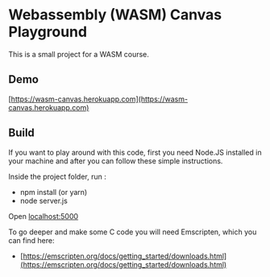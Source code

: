 # Webassembly (WASM) Canvas Playground
This is a small project for a WASM course.

## Demo
[https://wasm-canvas.herokuapp.com](https://wasm-canvas.herokuapp.com) 

## Build

If you want to play around with this code, first you need Node.JS installed in your machine and after you can follow these simple instructions.

Inside the project folder, run :
- npm install (or yarn)
- node server.js

Open [localhost:5000](localhost:5000)

To go deeper and make some C code you will need Emscripten, which you can find here: 

- [https://emscripten.org/docs/getting_started/downloads.html](https://emscripten.org/docs/getting_started/downloads.html)

